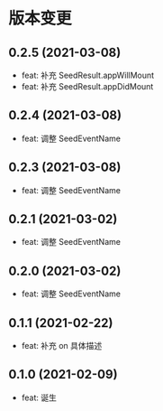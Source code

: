 # 版本变更

## 0.2.5 (2021-03-08)

- feat: 补充 SeedResult.appWillMount
- feat: 补充 SeedResult.appDidMount

## 0.2.4 (2021-03-08)

- feat: 调整 SeedEventName

## 0.2.3 (2021-03-08)

- feat: 调整 SeedEventName

## 0.2.1 (2021-03-02)

- feat: 调整 SeedEventName

## 0.2.0 (2021-03-02)

- feat: 调整 SeedEventName

## 0.1.1 (2021-02-22)

- feat: 补充 on 具体描述

## 0.1.0 (2021-02-09)

- feat: 诞生
